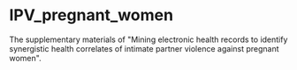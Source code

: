 # IPV_pregnant_women
The supplementary materials of "Mining electronic health records to identify synergistic health correlates of intimate partner violence against pregnant women".
